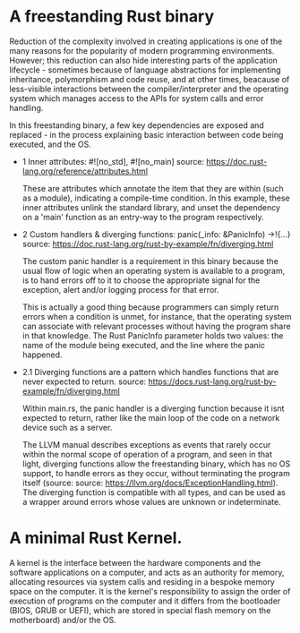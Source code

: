# A freestanding Rust binary


Reduction of the complexity involved in creating applications is one of the many reasons for the popularity of modern programming environments. However; this reduction can also hide interesting parts of the application lifecycle - sometimes because of language abstractions for implementing inheritance, polymorphism and code reuse, and at other times, beacause of less-visible interactions between the compiler/interpreter and the operating system which manages access to the APIs for system calls and error handling.



In this freestanding binary, a few key dependencies are exposed and replaced - in the process explaining basic interaction between code being executed, and the OS.

- 1 Inner attributes:  #![no_std], #![no_main]
    source: https://doc.rust-lang.org/reference/attributes.html
    
    These are attributes which annotate the item that they are within (such as a module), indicating a compile-time condition. In this example, these inner attributes unlink the standard library, and unset the dependency on a 'main' function as an entry-way to the program respectively.

- 2 Custom handlers & diverging functions: panic(_info: &PanicInfo) ->!{...}
    source: https://doc.rust-lang.org/rust-by-example/fn/diverging.html

    The custom panic handler is a requirement in this binary because the usual flow of logic when an operating system is available to a program, is to hand errors off to it to choose the appropriate signal for the exception, alert and/or logging process for that error. 
    
    This is actually a good thing because programmers can simply return errors when a condition is unmet, for instance, that the operating system can associate with relevant processes without having the program share in that knowledge. The Rust PanicInfo parameter holds two values: the name of the module being executed, and the line where the panic happened.



- 2.1 Diverging functions are a pattern which handles functions that are never expected to return.
    source: https://docs.rust-lang.org/rust-by-example/fn/diverging.html
   

    Within main.rs, the panic handler is a diverging function because it isnt expected to return, rather like the main loop of the code on a network device such as a server.

    The LLVM manual describes exceptions as events that rarely occur within the normal scope of operation of a program, and seen in that light, diverging functions allow the freestanding binary, which has no OS support, to handle errors as they occur, without terminating the program itself (source:  source: https://llvm.org/docs/ExceptionHandling.html). 
    The diverging function is compatible with all types, and can be used as a wrapper around errors whose values are unknown or indeterminate.




# A minimal Rust Kernel.

A kernel is the interface between the hardware components and the software applications on a computer, and acts as an authority for memory, allocating resources via system calls and residing in a bespoke memory space on the computer. It is the kernel's responsibility to assign the order of execution of programs on the computer and it differs from the bootloader (BIOS, GRUB or UEFI), which are stored in special flash memory on the motherboard) and/or the OS.







